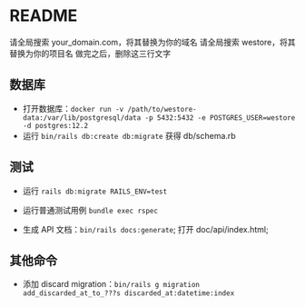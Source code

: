 # README

请全局搜索 your_domain.com，将其替换为你的域名
请全局搜索 westore，将其替换为你的项目名
做完之后，删除这三行文字

## 数据库

* 打开数据库：`docker run -v /path/to/westore-data:/var/lib/postgresql/data -p 5432:5432 -e POSTGRES_USER=westore -d postgres:12.2`
* 运行 `bin/rails db:create db:migrate` 获得 db/schema.rb

## 测试

* 运行 `rails db:migrate RAILS_ENV=test`
* 运行普通测试用例 `bundle exec rspec`

* 生成 API 文档：`bin/rails docs:generate`; 打开 doc/api/index.html;

## 其他命令

* 添加 discard migration：`bin/rails g migration add_discarded_at_to_???s discarded_at:datetime:index`

